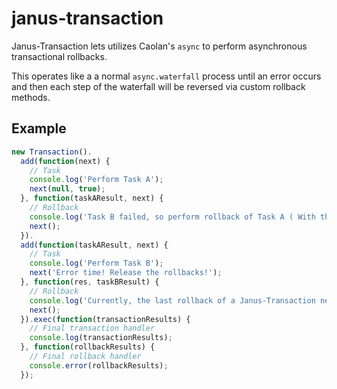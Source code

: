# janus-transaction
Janus-Transaction lets utilizes Caolan's ```async``` to perform asynchronous transactional rollbacks.

This operates like a a normal ```async.waterfall``` process until an error occurs and then each step of the waterfall will be reversed via custom rollback methods.

## Example

```javascript
new Transaction().
  add(function(next) {
    // Task
    console.log('Perform Task A');
    next(null, true);
  }, function(taskAResult, next) {
    // Rollback
    console.log('Task B failed, so perform rollback of Task A ( With the results from Task A:', taskAResult, ')');
    next();
  }).
  add(function(taskAResult, next) {
    // Task
    console.log('Perform Task B');
    next('Error time! Release the rollbacks!');
  }, function(res, taskBResult) {
    // Rollback
    console.log('Currently, the last rollback of a Janus-Transaction never fires :X', taskBResult);
    next();
  }).exec(function(transactionResults) {
    // Final transaction handler
    console.log(transactionResults);
  }, function(rollbackResults) {
    // Final rollback handler 
    console.error(rollbackResults);
  });
```
